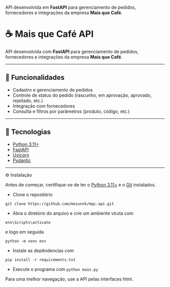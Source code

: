 

API desenvolvida em **FastAPI** para gerenciamento de pedidos, fornecedores e integrações da empresa **Mais que Café**.

# ☕ Mais que Café API

API desenvolvida com **FastAPI** para gerenciamento de pedidos, fornecedores e integrações da empresa **Mais que Café**.

---

## 🚀 Funcionalidades

- Cadastro e gerenciamento de pedidos
- Controle de status do pedido (rascunho, em aprovação, aprovado, rejeitado, etc.)
- Integração com fornecedores
- Consulta e filtros por parâmetros (produto, código, etc.)

---

## 🧰 Tecnologias

- [Python 3.11+](https://www.python.org/)
- [FastAPI](https://fastapi.tiangolo.com/)
- [Uvicorn](https://www.uvicorn.org/)
- [Pydantic](https://docs.pydantic.dev/)

---

 ⚙️ Instalação

Antes de começar, certifique-se de ter o [Python 3.11+](https://www.python.org/) e o [Git](https://git-scm.com/downloads/win) instalados.

- Clone o repositório
```
git clone https://github.com/mezunnk/mqc-api.git

```
- Abra o diretório do arquivo e crie um ambiente viruta com 
```
env\Scripts\activate
```
e logo em seguida
```
python -m venv env
```
- Instale as depêndencias com
```
pip install -r requirements.txt
```
- Execute o programa com ``` python main.py ```


Para uma melhor navegação, use a API pelas interfaces html.
